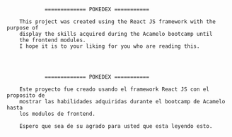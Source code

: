 


				============= POKEDEX ===========

		This project was created using the React JS framework with the purpose of
		display the skills acquired during the Acamelo bootcamp until
		the frontend modules.
		I hope it is to your liking for you who are reading this.




				============= POKEDEX ===========

		Este proyecto fue creado usando el framework React JS con el proposito de 
		mostrar las habilidades adquiridas durante el bootcamp de Acamelo hasta
		los modulos de frontend.
		
		Espero que sea de su agrado para usted que esta leyendo esto.

